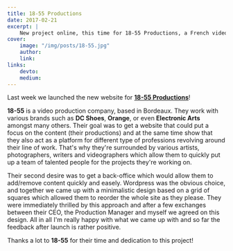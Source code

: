 ```yaml
---
title: 18-55 Productions
date: 2017-02-21
excerpt: |
    New project online, this time for 18-55 Productions, a French video production company.
cover:
    image: "/img/posts/18-55.jpg"
    author:
    link:
links:
    devto:
    medium:
---
```

Last week we launched the new website for **[18-55 Productions](http://18-55.fr)**!

**18-55** is a video production company, based in Bordeaux. They work with various brands such as **DC Shoes**, **Orange**, or even **Electronic Arts** amongst many others. Their goal was to get a website that could put a focus on the content (their productions) and at the same time show that they also act as a platform for different type of professions revolving around their line of work. That's why they're surrounded by various artists, photographers, writers and videographers which allow them to quickly put up a team of talented people for the projects they're working on.

Their second desire was to get a back-office which would allow them to add/remove content quickly and easely. Wordpress was the obvious choice, and together we came up with a minimalistic design based on a grid of squares which allowed them to reorder the whole site as they please. They were immediately thrilled by this approach and after a few exchanges between their CEO, the Production Manager and myself we agreed on this design. All in all I'm really happy with what we came up with and so far the feedback after launch is rather positive.

Thanks a lot to **18-55** for their time and dedication to this project!
